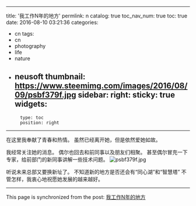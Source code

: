 
---
title: '我工作N年的地方'
permlink: n
catalog: true
toc_nav_num: true
toc: true
date: 2016-08-10 03:21:36
categories:
- cn
tags:
- cn
- photography
- life
- nature
- neusoft
thumbnail: https://www.steemimg.com/images/2016/08/09/psbf379f.jpg
sidebar:
    right:
        sticky: true
widgets:
    -
        type: toc
        position: right
---


在这里我奉献了青春和热情。
虽然已经离开她，但是依然爱她如故。

我经常关注她的消息。
偶尔也回去和前同事以及朋友们相聚。
甚至偶尔冒充一下专家，给前部门的新同事讲解一些技术问题。
![psbf379f.jpg](https://www.steemimg.com/images/2016/08/09/psbf379f.jpg)

听说未来总部又要换新址了。
不知道新的地方是否还会有“同心湖”和“智慧塔”
不管怎样，我衷心地祝愿她发展的越来越好。

- - -

This page is synchronized from the post: [我工作N年的地方](https://steemit.com/@oflyhigh/n)
